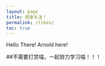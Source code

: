 ```yaml
---
layout: page
title: 感谢关注！
permalink: /likes/
toc: true
---
```


Hello There! Arnold here!

##不需要打赏喵，一起努力学习喵！！！


